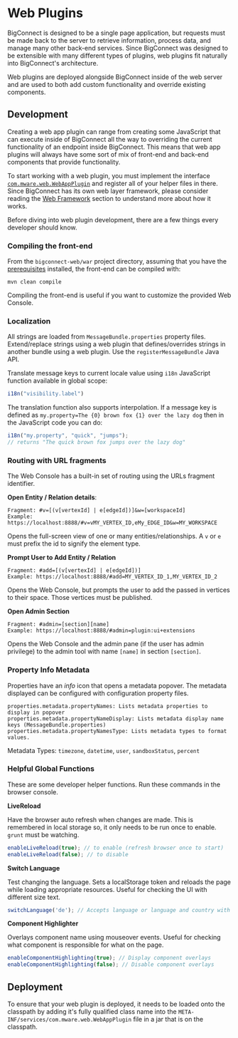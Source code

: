 # Web Plugins

BigConnect is designed to be a single page application, but requests must be made back to the server to retrieve information, process data, and manage many other back-end services. Since BigConnect was designed to be extensible with many different types of plugins, web plugins fit naturally into BigConnect's architecture.

Web plugins are deployed alongside BigConnect inside of the web server and are used to both add custom functionality and override existing components.

## Development

Creating a web app plugin can range from creating some JavaScript that can execute inside of BigConnect all the way to overriding the current functionality of an endpoint inside BigConnect. This means that web app plugins will always have some sort of mix of front-end and back-end components that provide functionality. 

To start working with a web plugin, you must implement the interface [`com.mware.web.WebAppPlugin`](https://github.com/mware-solutions/bigconnect-web/blob/master/web-base/src/main/java/com/mware/web/WebAppPlugin.java) and register all of your helper files in there. Since BigConnect has its own web layer framework, please consider reading the  [Web Framework](../../web-framework.md) section to understand more about how it works.

Before diving into web plugin development, there are a few things every developer should know.

### Compiling the front-end

From the `bigconnect-web/war` project directory, assuming that you have the [prerequisites](../../getting-started/setup-for-development.md) installed, the front-end can be compiled with:

```text
mvn clean compile
```

Compiling the front-end is useful if you want to customize the provided Web Console.

### Localization

All strings are loaded from `MessageBundle.properties` property files. Extend/replace strings using a web plugin that defines/overrides strings in another bundle using a web plugin. Use the `registerMessageBundle` Java API.

Translate message keys to current locale value using `i18n` JavaScript function available in global scope:

```javascript
i18n("visibility.label")
```

The translation function also supports interpolation. If a message key is defined as `my.property=The {0} brown fox {1} over the lazy dog` then in the JavaScript code you can do:

```javascript
i18n("my.property", "quick", "jumps");
// returns "The quick brown fox jumps over the lazy dog"
```

### Routing with URL fragments

The Web Console has a built-in set of routing using the URLs fragment identifier.

**Open Entity / Relation details**:

```
Fragment: #v=[(v[vertexId] | e[edgeId])]&w=[workspaceId]
Example: https://localhost:8888/#v=vMY_VERTEX_ID,eMy_EDGE_ID&w=MY_WORKSPACE
```

Opens the full-screen view of one or many entities/relationships. A `v` or `e` must prefix the id to signify the element type.

**Prompt User to Add Entity / Relation**

```text
Fragment: #add=[(v[vertexId] | e[edgeId])]
Example: https://localhost:8888/#add=MY_VERTEX_ID_1,MY_VERTEX_ID_2
```

Opens the Web Console, but prompts the user to add the passed in vertices to their space. Those vertices must be published.

**Open Admin Section**

```text
Fragment: #admin=[section][name]
Example: https://localhost:8888/#admin=plugin:ui+extensions
```

Opens the Web Console and the admin pane \(if the user has admin privilege\) to the admin tool with name `[name]` in section `[section]`.

### Property Info Metadata

Properties have an _info_ icon that opens a metadata popover. The metadata displayed can be configured with configuration property files.

```text
properties.metadata.propertyNames: Lists metadata properties to display in popover
properties.metadata.propertyNameDisplay: Lists metadata display name keys (MessageBundle.properties)
properties.metadata.propertyNamesType: Lists metadata types to format values.
```

Metadata Types: `timezone`, `datetime`, `user`, `sandboxStatus`, `percent`

### Helpful Global Functions

These are some developer helper functions. Run these commands in the browser console.

**LiveReload**

Have the browser auto refresh when changes are made. This is remembered in local storage so, it only needs to be run once to enable. `grunt` must be watching.

```javascript
enableLiveReload(true); // to enable (refresh browser once to start)
enableLiveReload(false); // to disable
```

**Switch Language**

Test changing the language. Sets a localStorage token and reloads the page while loading appropriate resources. Useful for checking the UI with different size text.

```javascript
switchLanguage('de'); // Accepts language or language and country with "_". Ex: en_us
```

**Component Highlighter**

Overlays component name using mouseover events. Useful for checking what component is responsible for what on the page.

```javascript
enableComponentHighlighting(true); // Display component overlays
enableComponentHighlighting(false); // Disable component overlays
```

## Deployment

To ensure that your web plugin is deployed, it needs to be loaded onto the classpath by adding it's fully qualified class name into the `META-INF/services/com.mware.web.WebAppPlugin` file in a jar that is on the classpath.

